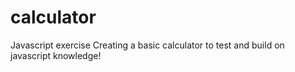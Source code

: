 # calculator
Javascript exercise
Creating a basic calculator to test and build on javascript knowledge!
